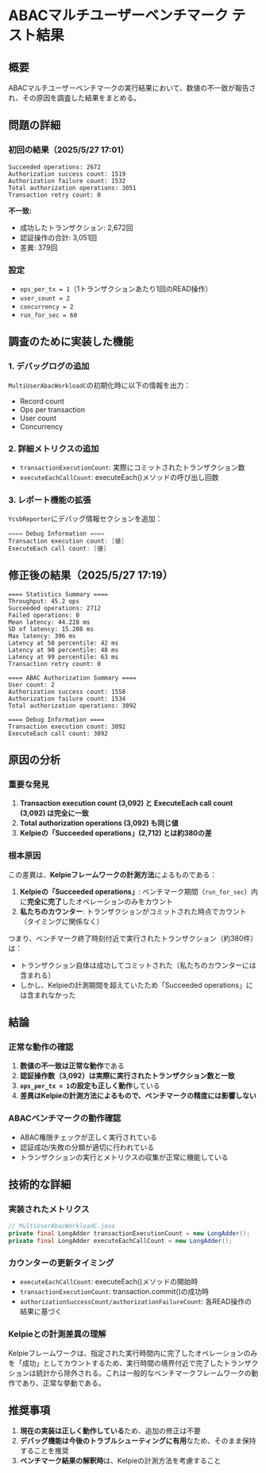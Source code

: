 # ABACマルチユーザーベンチマーク テスト結果

## 概要

ABACマルチユーザーベンチマークの実行結果において、数値の不一致が報告され、その原因を調査した結果をまとめる。

## 問題の詳細

### 初回の結果（2025/5/27 17:01）
```
Succeeded operations: 2672
Authorization success count: 1519
Authorization failure count: 1532
Total authorization operations: 3051
Transaction retry count: 0
```

**不一致:** 
- 成功したトランザクション: 2,672回
- 認証操作の合計: 3,051回
- 差異: 379回

### 設定
- `ops_per_tx = 1`（1トランザクションあたり1回のREAD操作）
- `user_count = 2`
- `concurrency = 2`
- `run_for_sec = 60`

## 調査のために実装した機能

### 1. デバッグログの追加
`MultiUserAbacWorkloadC`の初期化時に以下の情報を出力：
- Record count
- Ops per transaction
- User count
- Concurrency

### 2. 詳細メトリクスの追加
- `transactionExecutionCount`: 実際にコミットされたトランザクション数
- `executeEachCallCount`: executeEach()メソッドの呼び出し回数

### 3. レポート機能の拡張
`YcsbReporter`にデバッグ情報セクションを追加：
```java
==== Debug Information ====
Transaction execution count: [値]
ExecuteEach call count: [値]
```

## 修正後の結果（2025/5/27 17:19）

```
==== Statistics Summary ====
Throughput: 45.2 ops
Succeeded operations: 2712
Failed operations: 0
Mean latency: 44.228 ms
SD of latency: 15.208 ms
Max latency: 396 ms
Latency at 50 percentile: 42 ms
Latency at 90 percentile: 48 ms
Latency at 99 percentile: 63 ms
Transaction retry count: 0

==== ABAC Authorization Summary ====
User count: 2
Authorization success count: 1558
Authorization failure count: 1534
Total authorization operations: 3092

==== Debug Information ====
Transaction execution count: 3092
ExecuteEach call count: 3092
```

## 原因の分析

### 重要な発見
1. **Transaction execution count (3,092) と ExecuteEach call count (3,092) は完全に一致**
2. **Total authorization operations (3,092) も同じ値**
3. **Kelpieの「Succeeded operations」(2,712) とは約380の差**

### 根本原因
この差異は、**Kelpieフレームワークの計測方法**によるものである：

1. **Kelpieの「Succeeded operations」**: ベンチマーク期間（`run_for_sec`）内に**完全に完了**したオペレーションのみをカウント
2. **私たちのカウンター**: トランザクションがコミットされた時点でカウント（タイミングに関係なく）

つまり、ベンチマーク終了時刻付近で実行されたトランザクション（約380件）は：
- トランザクション自体は成功してコミットされた（私たちのカウンターには含まれる）
- しかし、Kelpieの計測期間を超えていたため「Succeeded operations」には含まれなかった

## 結論

### 正常な動作の確認
1. **数値の不一致は正常な動作**である
2. **認証操作数（3,092）は実際に実行されたトランザクション数と一致**
3. **`ops_per_tx = 1`の設定も正しく動作**している
4. **差異はKelpieの計測方法によるもので、ベンチマークの精度には影響しない**

### ABACベンチマークの動作確認
- ABAC権限チェックが正しく実行されている
- 認証成功/失敗の分類が適切に行われている
- トランザクションの実行とメトリクスの収集が正常に機能している

## 技術的な詳細

### 実装されたメトリクス
```java
// MultiUserAbacWorkloadC.java
private final LongAdder transactionExecutionCount = new LongAdder();
private final LongAdder executeEachCallCount = new LongAdder();
```

### カウンターの更新タイミング
- `executeEachCallCount`: executeEach()メソッドの開始時
- `transactionExecutionCount`: transaction.commit()の成功時
- `authorizationSuccessCount/authorizationFailureCount`: 各READ操作の結果に基づく

### Kelpieとの計測差異の理解
Kelpieフレームワークは、指定された実行時間内に完了したオペレーションのみを「成功」としてカウントするため、実行時間の境界付近で完了したトランザクションは統計から除外される。これは一般的なベンチマークフレームワークの動作であり、正常な挙動である。

## 推奨事項

1. **現在の実装は正しく動作している**ため、追加の修正は不要
2. **デバッグ機能は今後のトラブルシューティングに有用**なため、そのまま保持することを推奨
3. **ベンチマーク結果の解釈時**は、Kelpieの計測方法を考慮すること
